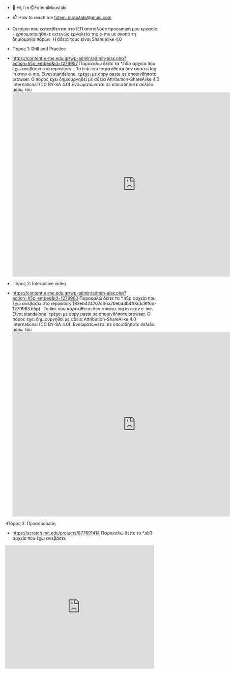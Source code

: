 - 👋 Hi, I’m @FoteiniMoustaki

- 📫 How to reach me foteini.moustaki@gmail.com
- Οι πόροι που κατατίθενται στο ΙΕΠ αποτελούν προσωπική μου εργασία - χρησιμοποιήθηκε εκτενώς εργαλεία της e-me με σκοπό τη δημιουργία πόρων. Η άδειά τους είναι Share alike 4.0
- Πόρος 1: Drill and Practice
- https://content.e-me.edu.gr/wp-admin/admin-ajax.php?action=h5p_embed&id=1279957
Παρακαλώ δείτε τα *.h5p αρχεία που έχω ανεβάσει στο repository - Το link που παρατίθεται δεν απαιτεί log in στην e-me. Είναι standalone, τρέχει με copy paste σε οποιονδήποτε browser. Ο πόρος έχει δημιουργηθεί με αδεια Attribution-ShareAlike 4.0 International (CC BY-SA 4.0).Ενσωματώνεται σε οποιαδήποτε σελίδα μέσω του <iframe src="https://content.e-me.edu.gr/wp-admin/admin-ajax.php?action=h5p_embed&id=1279957" width="800" height="600" frameborder="0" allowfullscreen="allowfullscreen"></iframe><script src="https://content.e-me.edu.gr/wp-content/plugins/h5p/h5p-php-library/js/h5p-resizer.js" charset="UTF-8"></script>



- Πόρος 2: Interactive video
- https://content.e-me.edu.gr/wp-admin/admin-ajax.php?action=h5p_embed&id=1279963
Παρακαλώ δείτε τα *.h5p αρχεία που έχω ανεβάσει στο repository (83eb424707c66a20ebd3b4f03dc9ff6d-1279963.h5p)- Το link που παρατίθεται δεν απαιτεί log in στην e-me. Είναι standalone, τρέχει με copy paste σε οποιονδήποτε browser. Ο πόρος έχει δημιουργηθεί με αδεια Attribution-ShareAlike 4.0 International (CC BY-SA 4.0). Ενσωματώνεται σε οποιαδήποτε σελίδα μέσω του <iframe src="https://content.e-me.edu.gr/wp-admin/admin-ajax.php?action=h5p_embed&id=1279963" width="800" height="600" frameborder="0" allowfullscreen="allowfullscreen"></iframe><script src="https://content.e-me.edu.gr/wp-content/plugins/h5p/h5p-php-library/js/h5p-resizer.js" charset="UTF-8"></script>

-Πόρος 3: Προσομοίωση
- https://scratch.mit.edu/projects/877691414
Παρακαλώ δείτε το *.sb3 αρχείο που έχω ανεβάσει.
<iframe src="https://scratch.mit.edu/projects/877691414/embed" allowtransparency="true" width="485" height="402" frameborder="0" scrolling="no" allowfullscreen></iframe>



<!---
FoteiniMoustaki/FoteiniMoustaki is a ✨ special ✨ repository because its `README.md` (this file) appears on your GitHub profile.
You can click the Preview link to take a look at your changes.
--->
